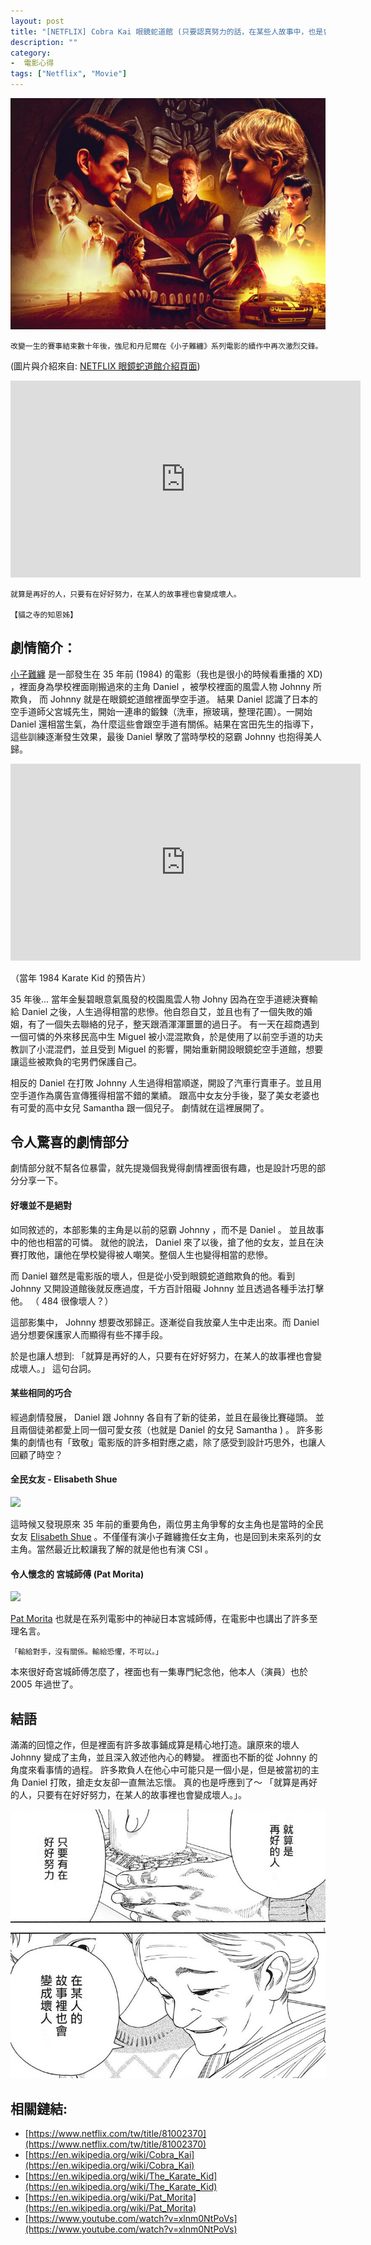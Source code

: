 ```yaml
---
layout: post
title: "[NETFLIX] Cobra Kai 眼鏡蛇道館 (只要認真努力的話，在某些人故事中，也是會成為壞人)"
description: "" 
category: 
-  電影心得
tags: ["Netflix", "Movie"]
---
```


![](../images/2020/cobra_kai.jpg)

```
改變一生的賽事結束數十年後，強尼和丹尼爾在《小子難纏》系列電影的續作中再次激烈交鋒。
```

(圖片與介紹來自: [NETFLIX 眼鏡蛇道館介紹頁面](https://www.netflix.com/tw/title/81002370))

<iframe width="560" height="315" src="https://www.youtube.com/embed/207l5RBzxtE" frameborder="0" allow="accelerometer; autoplay; encrypted-media; gyroscope; picture-in-picture" allowfullscreen></iframe>

```
就算是再好的人，只要有在好好努力，在某人的故事裡也會變成壞人。
																								【貓之寺的知恩姊】
```

## 劇情簡介：

[小子難纏](https://en.wikipedia.org/wiki/The_Karate_Kid) 是一部發生在 35 年前 (1984) 的電影（我也是很小的時候看重播的 XD) ，裡面身為學校裡面剛搬過來的主角 Daniel ，被學校裡面的風雲人物 Johnny 所欺負， 而 Johnny 就是在眼鏡蛇道館裡面學空手道。 結果 Daniel 認識了日本的空手道師父宮城先生，開始一連串的鍛鍊（洗車，擦玻璃，整理花圃）。一開始 Daniel 還相當生氣，為什麼這些會跟空手道有關係。結果在宮田先生的指導下，這些訓練逐漸發生效果，最後 Daniel 擊敗了當時學校的惡霸 Johnny 也抱得美人歸。

<iframe width="560" height="315" src="https://www.youtube.com/embed/xlnm0NtPoVs" frameborder="0" allow="accelerometer; autoplay; encrypted-media; gyroscope; picture-in-picture" allowfullscreen></iframe>

（當年 1984 Karate Kid 的預告片）

35 年後...  當年金髮碧眼意氣風發的校園風雲人物 Johny 因為在空手道總決賽輸給 Daniel 之後，人生過得相當的悲慘。他自怨自艾，並且也有了一個失敗的婚姻，有了一個失去聯絡的兒子，整天跟酒渾渾噩噩的過日子。  有一天在超商遇到一個可憐的外來移民高中生 Miguel 被小混混欺負，於是使用了以前空手道的功夫教訓了小混混們，並且受到  Miguel 的影響，開始重新開設眼鏡蛇空手道館，想要讓這些被欺負的宅男們保護自己。 

相反的 Daniel 在打敗 Johnny 人生過得相當順遂，開設了汽車行賣車子。並且用空手道作為廣告宣傳獲得相當不錯的業績。 跟高中女友分手後，娶了美女老婆也有可愛的高中女兒 Samantha 跟一個兒子。 劇情就在這裡展開了。



## 令人驚喜的劇情部分

劇情部分就不幫各位暴雷，就先提幾個我覺得劇情裡面很有趣，也是設計巧思的部分分享一下。



#### 好壞並不是絕對

如同敘述的，本部影集的主角是以前的惡霸 Johnny ，而不是 Daniel 。 並且故事中的他也相當的可憐。 就他的說法， Daniel 來了以後，搶了他的女友，並且在決賽打敗他，讓他在學校變得被人嘲笑。整個人生也變得相當的悲慘。

而 Daniel 雖然是電影版的壞人，但是從小受到眼鏡蛇道館欺負的他。看到 Johnny 又開設道館後就反應過度，千方百計阻礙 Johnny 並且透過各種手法打擊他。 （ 484 很像壞人？）

這部影集中， Johnny 想要改邪歸正。逐漸從自我放棄人生中走出來。而 Daniel 過分想要保護家人而顯得有些不擇手段。

於是也讓人想到:  「就算是再好的人，只要有在好好努力，在某人的故事裡也會變成壞人。」 這句台詞。



#### 某些相同的巧合

經過劇情發展， Daniel 跟 Johnny 各自有了新的徒弟，並且在最後比賽碰頭。 並且兩個徒弟都愛上同一個可愛女孩（也就是 Daniel 的女兒 Samantha ) 。 許多影集的劇情也有「致敬」電影版的許多相對應之處，除了感受到設計巧思外，也讓人回顧了時空？



#### 全民女友 - Elisabeth Shue

![](https://upload.wikimedia.org/wikipedia/commons/thumb/d/de/Elisabeth_Shue_at_the_2009_Tribeca_Film_Festival_2.jpg/220px-Elisabeth_Shue_at_the_2009_Tribeca_Film_Festival_2.jpg)

這時候又發現原來 35 年前的重要角色，兩位男主角爭奪的女主角也是當時的全民女友 [Elisabeth Shue](https://en.wikipedia.org/wiki/Elisabeth_Shue) 。不僅僅有演小子難纏擔任女主角，也是回到未來系列的女主角。當然最近比較讓我了解的就是他也有演 CSI 。



#### 令人懷念的 宮城師傅 (Pat Morita)

![](https://upload.wikimedia.org/wikipedia/en/thumb/a/a9/Karate_kid.jpg/220px-Karate_kid.jpg)

[Pat Morita](https://en.wikipedia.org/wiki/Pat_Morita) 也就是在系列電影中的神祕日本宮城師傅，在電影中也講出了許多至理名言。

```
「輸給對手，沒有關係。輸給恐懼，不可以。」
```

本來很好奇宮城師傅怎麼了，裡面也有一集專門紀念他，他本人（演員）也於 2005 年過世了。



## 結語

滿滿的回憶之作，但是裡面有許多故事鋪成算是精心地打造。讓原來的壞人 Johnny 變成了主角，並且深入敘述他內心的轉變。 裡面也不斷的從 Johnny 的角度來看事情的過程。 許多欺負人在他心中可能只是一個小是，但是被當初的主角 Daniel 打敗，搶走女友卻一直無法忘懷。 真的也是呼應到了～  「就算是再好的人，只要有在好好努力，在某人的故事裡也會變成壞人。」。

![](../images/2020/0902.jpeg)



## 相關鏈結:

- [https://www.netflix.com/tw/title/81002370](https://www.netflix.com/tw/title/81002370)
- [https://en.wikipedia.org/wiki/Cobra_Kai](https://en.wikipedia.org/wiki/Cobra_Kai)
- [https://en.wikipedia.org/wiki/The_Karate_Kid](https://en.wikipedia.org/wiki/The_Karate_Kid)
- [https://en.wikipedia.org/wiki/Pat_Morita](https://en.wikipedia.org/wiki/Pat_Morita)
- [https://www.youtube.com/watch?v=xlnm0NtPoVs](https://www.youtube.com/watch?v=xlnm0NtPoVs)